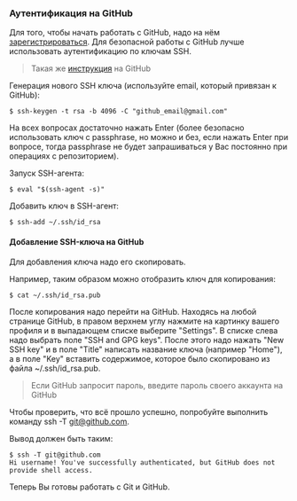 ### Аутентификация на GitHub

Для того, чтобы начать работать с GitHub, надо на нём [зарегистрироваться](https://github.com/join). Для безопасной работы с GitHub лучше использовать аутентификацию по ключам SSH.

> Такая же [инструкция](https://help.github.com/articles/connecting-to-github-with-ssh/) на GitHub

Генерация нового SSH ключа (используйте email, который привязан к GitHub):

```shellsession
$ ssh-keygen -t rsa -b 4096 -C "github_email@gmail.com"
```

На всех вопросах достаточно нажать Enter (более безопасно использовать ключ с passphrase, но можно и без, если нажать Enter при вопросе, тогда passphrase не будет запрашиваться у Вас постоянно при операциях с репозиторием).

Запуск SSH-агента:

```shellsession
$ eval "$(ssh-agent -s)"
```

Добавить ключ в SSH-агент:

```shellsession
$ ssh-add ~/.ssh/id_rsa
```

#### Добавление SSH-ключа на GitHub

Для добавления ключа надо его скопировать.

Например, таким образом можно отобразить ключ для копирования:

```shellsession
$ cat ~/.ssh/id_rsa.pub
```

После копирования надо перейти на GitHub. Находясь на любой странице GitHub, в правом верхнем углу нажмите на картинку вашего профиля и в выпадающем списке выберите "Settings". В списке слева надо выбрать поле "SSH and GPG keys". После этого надо нажать "New SSH key" и в поле "Title" написать название ключа (например "Home"), а в поле "Key" вставить содержимое, которое было скопировано из файла ~/.ssh/id_rsa.pub.

> Если GitHub запросит пароль, введите пароль своего аккаунта на GitHub

Чтобы проверить, что всё прошло успешно, попробуйте выполнить команду ssh -T git@github.com.

Вывод должен быть таким:

```shellsession
$ ssh -T git@github.com
Hi username! You've successfully authenticated, but GitHub does not provide shell access.
```

Теперь Вы готовы работать с Git и GitHub.
